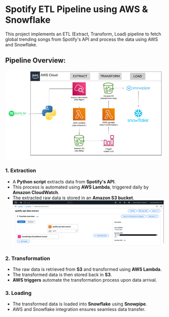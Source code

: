 # Spotify ETL Pipeline using AWS & Snowflake
This project implements an ETL (Extract, Transform, Load) pipeline to fetch global trending songs from Spotify's API and process the data using AWS and Snowflake.

## **Pipeline Overview:**

![Spotify ETL Architecture](images/arch.png)


### **1. Extraction**
- A **Python script** extracts data from **Spotify's API**.
- This process is automated using **AWS Lambda**, triggered daily by **Amazon CloudWatch**.
- The extracted raw data is stored in an **Amazon S3 bucket**.
![Extraction](images/extract.PNG)

### **2. Transformation**
- The raw data is retrieved from **S3** and transformed using **AWS Lambda**.
- The transformed data is then stored back in **S3**.
- **AWS triggers** automate the transformation process upon data arrival.

### **3. Loading**
- The transformed data is loaded into **Snowflake** using **Snowpipe**.
- AWS and Snowflake integration ensures seamless data transfer.
